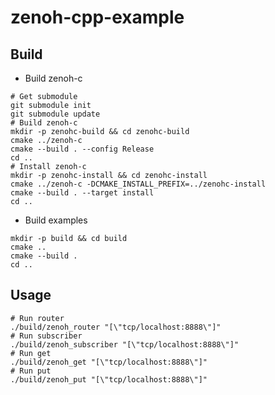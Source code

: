 # zenoh-cpp-example

## Build

* Build zenoh-c

```shell
# Get submodule
git submodule init
git submodule update
# Build zenoh-c
mkdir -p zenohc-build && cd zenohc-build 
cmake ../zenoh-c
cmake --build . --config Release
cd ..
# Install zenoh-c
mkdir -p zenohc-install && cd zenohc-install
cmake ../zenoh-c -DCMAKE_INSTALL_PREFIX=../zenohc-install
cmake --build . --target install
cd ..
```

* Build examples

```shell
mkdir -p build && cd build
cmake ..
cmake --build .
cd ..
```

## Usage

```shell
# Run router
./build/zenoh_router "[\"tcp/localhost:8888\"]"
# Run subscriber
./build/zenoh_subscriber "[\"tcp/localhost:8888\"]"
# Run get
./build/zenoh_get "[\"tcp/localhost:8888\"]"
# Run put
./build/zenoh_put "[\"tcp/localhost:8888\"]"
```
